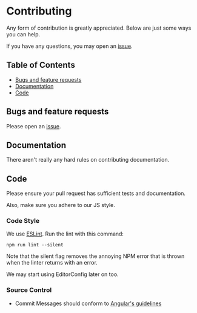 # Contributing

Any form of contribution is greatly appreciated. Below are just some ways you can help. 

If you have any questions, you may open an [issue](https://github.com/TheSlideGuy/theslideguy/issues). 
## Table of Contents

 - [Bugs and feature requests](#bugs-and-feature-requests)
 - [Documentation](#documentation)
 - [Code](#code)

## Bugs and feature requests

Please open an [issue](https://github.com/TheSlideGuy/theslideguy/issues). 

## Documentation

There aren't really any hard rules on contributing documentation. 

## Code

Please ensure your pull request has sufficient tests and documentation.

Also, make sure you adhere to our JS style. 

### Code Style

We use [ESLint](esling.org). Run the lint with this command:

```
npm run lint --silent
```

Note that the silent flag removes the annoying NPM error that is thrown when the linter returns with an error. 

We may start using EditorConfig later on too.

### Source Control

 - Commit Messages should conform to [Angular's guidelines](https://github.com/angular/angular.js/blob/master/CONTRIBUTING.md#commit)


